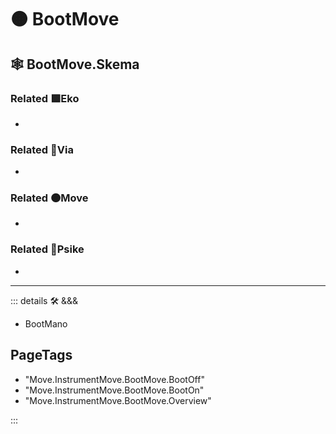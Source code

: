 # 🟠 <move>BootMove</move>

## 🕸 BootMove.Skema

### Related 🟩<eko>Eko</eko>

-

### Related 🔻<via>Via</via>

-

### Related 🟠<move>Move</move>

-

### Related 💜<psike>Psike</psike>

-

---

<!-- =================================================== -->
<!-- =================================================== -->
<!-- =================================================== -->
<!-- =================================================== -->
<!-- =================================================== -->
::: details 🛠 <dev>&&&</dev>

- BootMano

<h2>PageTags</h2>

- "Move.InstrumentMove.BootMove.BootOff"
- "Move.InstrumentMove.BootMove.BootOn"
- "Move.InstrumentMove.BootMove.Overview"

:::
